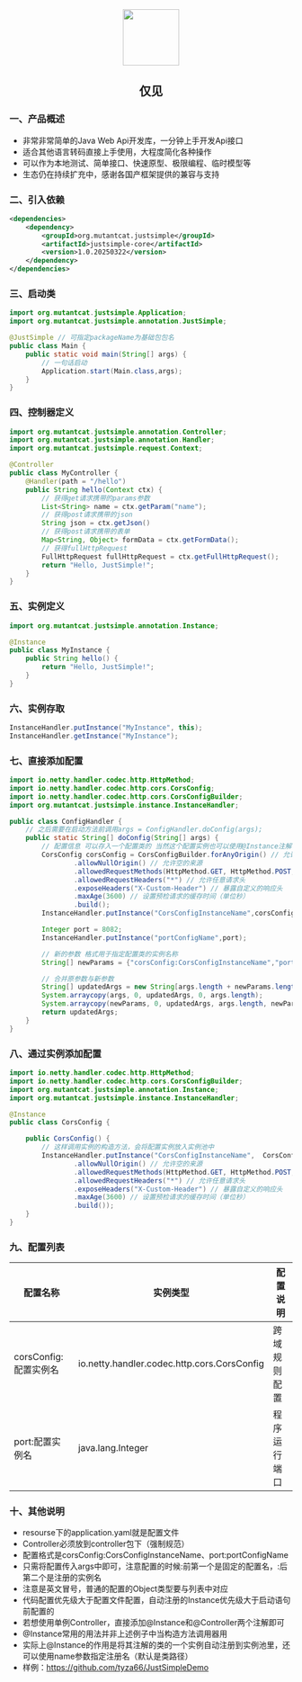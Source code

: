<div align=center>
<img src="https://s2.loli.net/2025/03/19/Gf9yaFAJmnVWIBH.png" style="width:100px;"/>
<h2>仅见</h2>
</div>

### 一、产品概述

- 非常非常简单的Java Web Api开发库，一分钟上手开发Api接口
- 适合其他语言转码直接上手使用，大程度简化各种操作
- 可以作为本地测试、简单接口、快速原型、极限编程、临时模型等
- 生态仍在持续扩充中，感谢各国产框架提供的兼容与支持

### 二、引入依赖

```xml
<dependencies>
    <dependency>
        <groupId>org.mutantcat.justsimple</groupId>
        <artifactId>justsimple-core</artifactId>
        <version>1.0.20250322</version>
    </dependency>
</dependencies>
```

### 三、启动类

```java
import org.mutantcat.justsimple.Application;
import org.mutantcat.justsimple.annotation.JustSimple;

@JustSimple // 可指定packageName为基础包包名
public class Main {
    public static void main(String[] args) {
        // 一句话启动
        Application.start(Main.class,args);
    }
}
```

### 四、控制器定义

```java
import org.mutantcat.justsimple.annotation.Controller;
import org.mutantcat.justsimple.annotation.Handler;
import org.mutantcat.justsimple.request.Context;

@Controller
public class MyController {
    @Handler(path = "/hello")
    public String hello(Context ctx) {
        // 获得get请求携带的params参数
        List<String> name = ctx.getParam("name");
        // 获得post请求携带的json
        String json = ctx.getJson()
        // 获得post请求携带的表单
        Map<String, Object> formData = ctx.getFormData();
        // 获得fullHttpRequest
        FullHttpRequest fullHttpRequest = ctx.getFullHttpRequest();
        return "Hello, JustSimple!";
    }
}

```

### 五、实例定义

```java
import org.mutantcat.justsimple.annotation.Instance;

@Instance
public class MyInstance {
    public String hello() {
        return "Hello, JustSimple!";
    }
}
```

### 六、实例存取

```java
InstanceHandler.putInstance("MyInstance", this);
InstanceHandler.getInstance("MyInstance");
```

### 七、直接添加配置

```java
import io.netty.handler.codec.http.HttpMethod;
import io.netty.handler.codec.http.cors.CorsConfig;
import io.netty.handler.codec.http.cors.CorsConfigBuilder;
import org.mutantcat.justsimple.instance.InstanceHandler;

public class ConfigHandler {
    // 之后需要在启动方法前调用args = ConfigHandler.doConfig(args);
    public static String[] doConfig(String[] args) {
        // 配置信息 可以存入一个配置类的 当然这个配置实例也可以使用@Instance注解自动注册
        CorsConfig corsConfig = CorsConfigBuilder.forAnyOrigin() // 允许任意来源
                .allowNullOrigin() // 允许空的来源
                .allowedRequestMethods(HttpMethod.GET, HttpMethod.POST, HttpMethod.PUT, HttpMethod.DELETE) // 允许的方法
                .allowedRequestHeaders("*") // 允许任意请求头
                .exposeHeaders("X-Custom-Header") // 暴露自定义的响应头
                .maxAge(3600) // 设置预检请求的缓存时间（单位秒）
                .build();
        InstanceHandler.putInstance("CorsConfigInstanceName",corsConfig);

        Integer port = 8082;
        InstanceHandler.putInstance("portConfigName",port);

        // 新的参数 格式用于指定配置类的实例名称
        String[] newParams = {"corsConfig:CorsConfigInstanceName","port:portConfigName"};

        // 合并原参数与新参数
        String[] updatedArgs = new String[args.length + newParams.length];
        System.arraycopy(args, 0, updatedArgs, 0, args.length);
        System.arraycopy(newParams, 0, updatedArgs, args.length, newParams.length);
        return updatedArgs;
    }
}

```

### 八、通过实例添加配置

```java
import io.netty.handler.codec.http.HttpMethod;
import io.netty.handler.codec.http.cors.CorsConfigBuilder;
import org.mutantcat.justsimple.annotation.Instance;
import org.mutantcat.justsimple.instance.InstanceHandler;

@Instance
public class CorsConfig {

    public CorsConfig() {
        // 这样调用实例的构造方法，会将配置实例放入实例池中
        InstanceHandler.putInstance("CorsConfigInstanceName",  CorsConfigBuilder.forAnyOrigin() // 允许任意来源
                .allowNullOrigin() // 允许空的来源
                .allowedRequestMethods(HttpMethod.GET, HttpMethod.POST, HttpMethod.PUT, HttpMethod.DELETE) // 允许的方法
                .allowedRequestHeaders("*") // 允许任意请求头
                .exposeHeaders("X-Custom-Header") // 暴露自定义的响应头
                .maxAge(3600) // 设置预检请求的缓存时间（单位秒）
                .build());
    }
}
```

### 九、配置列表

| 配置名称              | 实例类型                                    | 配置说明     |
| --------------------- | ------------------------------------------- | ------------ |
| corsConfig:配置实例名 | io.netty.handler.codec.http.cors.CorsConfig | 跨域规则配置 |
| port:配置实例名       | java.lang.Integer                           | 程序运行端口 |

### 十、其他说明

- resourse下的application.yaml就是配置文件
- Controller必须放到controller包下（强制规范）
- 配置格式是corsConfig:CorsConfigInstanceName、port:portConfigName
- 只需将配置传入args中即可，注意配置的时候:前第一个是固定的配置名，:后第二个是注册的实例名
- 注意是英文冒号，普通的配置的Object类型要与列表中对应
- 代码配置优先级大于配置文件配置，自动注册的Instance优先级大于启动语句前配置的
- 若想使用单例Controller，直接添加@Instance和@Controller两个注解即可
- @Instance常用的用法并非上述例子中当构造方法调用器用
- 实际上@Instance的作用是将其注解的类的一个实例自动注册到实例池里，还可以使用name参数指定注册名（默认是类路径）
- 样例：https://github.com/tyza66/JustSimpleDemo



